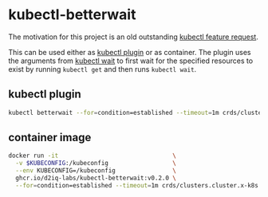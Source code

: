 <!--
 Copyright 2023 D2iQ, Inc. All rights reserved.
 SPDX-License-Identifier: Apache-2.0
 -->

# kubectl-betterwait

The motivation for this project is an old outstanding
[kubectl feature request](https://github.com/kubernetes/kubectl/issues/1516).

This can be used either as [kubectl plugin](https://kubernetes.io/docs/tasks/extend-kubectl/kubectl-plugins/)
or as container. The plugin uses the arguments from
[kubectl wait](https://kubernetes.io/docs/reference/kubectl/generated/kubectl_wait/)
to first wait for the specified resources to exist by running `kubectl get` and then runs `kubectl wait`.

## kubectl plugin

```sh
kubectl betterwait --for=condition=established --timeout=1m crds/clusters.cluster.x-k8s.io
```

## container image

```sh
docker run -it                                \
  -v $KUBECONFIG:/kubeconfig                  \
  --env KUBECONFIG=/kubeconfig                \
  ghcr.io/d2iq-labs/kubectl-betterwait:v0.2.0 \
  --for=condition=established --timeout=1m crds/clusters.cluster.x-k8s.io
```
